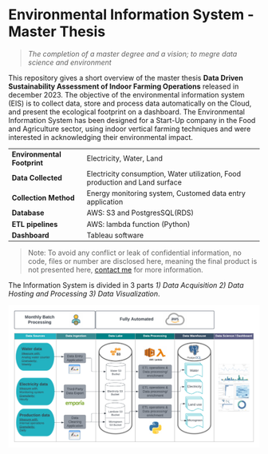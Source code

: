 # Environmental Information System - Master Thesis
>*The completion of a master degree and a vision; to megre data science and environment*


This repository gives a short overview of the master thesis **Data Driven Sustainability Assessment of Indoor Farming Operations** released in december 2023. The objective of the environmental information system (EIS) is to collect data, store and process data automatically on the Cloud, and present the ecological footprint on a dashboard. The Environmental Information System has been designed for a Start-Up company in the Food and Agriculture sector, using indoor vertical farming techniques and were interested in acknowledging their environmental impact. 

|    |      |
|---|---|
|**Environmental Footprint**| Electricity, Water, Land|
|**Data Collected**| Electricity consumption, Water utilization, Food production and Land surface|
|**Collection Method**| Energy monitoring system, Customed data entry application|
|**Database**| AWS: S3 and PostgresSQL(RDS)|
|**ETL pipelines**| AWS: lambda function (Python)|
|**Dashboard**| Tableau software|

> Note: To avoid any conflict or leak of confidential information, no code, files or number are disclosed here, meaning the final product is not presented here, [contact me](https://www.linkedin.com/in/nathan-rohrbach-029252185) for more information.

The Information System is divided in 3 parts *1) Data Acquisition* *2) Data Hosting and Processing* *3) Data Visualization*. 

![MT_schema](MT_schema.png)


